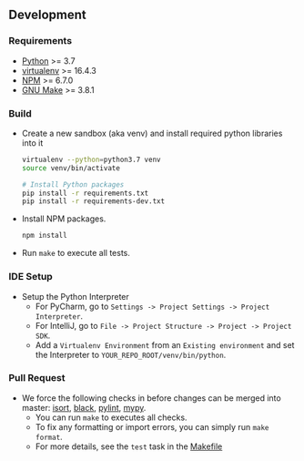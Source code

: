## Development

### Requirements
* [Python](https://www.python.org/downloads/) >= 3.7
* [virtualenv](https://virtualenv.pypa.io/en/latest/) >= 16.4.3
* [NPM](https://www.npmjs.com/get-npm) >= 6.7.0
* [GNU Make](https://www.gnu.org/software/make/) >= 3.8.1

### Build
* Create a new sandbox (aka venv) and install required python libraries into it
    ```bash
    virtualenv --python=python3.7 venv
    source venv/bin/activate

    # Install Python packages
    pip install -r requirements.txt
    pip install -r requirements-dev.txt
    ```
* Install NPM packages.
    ```bash
    npm install
    ```
* Run `make` to execute all tests.
    
### IDE Setup
* Setup the Python Interpreter
    - For PyCharm, go to `Settings -> Project Settings -> Project Interpreter`.
    - For IntelliJ, go to `File -> Project Structure -> Project -> Project SDK`.
    - Add a `Virtualenv Environment` from an `Existing environment` and set the Interpreter to `YOUR_REPO_ROOT/venv/bin/python`.

### Pull Request
* We force the following checks in before changes can be merged into master:
  [isort](https://pypi.org/project/isort/),
  [black](https://black.readthedocs.io/en/stable/),
  [pylint](https://www.pylint.org/),
  [mypy](http://mypy-lang.org/).
    * You can run `make` to executes all checks.
    * To fix any formatting or import errors, you can simply run `make format`.
    * For more details, see the `test` task in the [Makefile](./Makefile)
